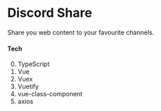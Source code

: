 # Discord Share
Share you web content to your favourite channels.

#### Tech
0. TypeScript
0. Vue
0. Vuex
0. Vuetify
0. vue-class-component
0. axios
